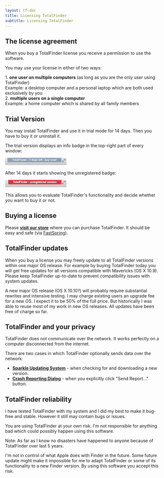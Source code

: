 ```yaml
---
layout: tf-doc
title: Licensing TotalFinder
subtitle: Licensing TotalFinder
---
```


## The license agreement

When you buy a TotalFinder license you receive a permission to use the software.

<div class="license-desk">
  <p>You may use your license in either of two ways:</p>
  <div class="choice">1. <strong>one user on multiple computers</strong> <span class="note">(as long as you are the only user using TotalFinder)</span></div>
  <div class="example">Example: a desktop computer and a personal laptop which are both used exclusively by you</div>
  <div class="choice">2. <strong>multiple users on a single computer</strong></div>
  <div class="example">Example: a home computer which is shared by all family members</div>
</div>

## Trial Version

You may install TotalFinder and use it in trial mode for 14 days. Then you have to buy it or uninstall it.

The trial version displays an info badge in the top-right part of every window:

<img src="/images/trial.png" class="doc-image add-shadow border-radius-top-right-only" style="width: 200px;">

After 14 days it starts showing the unregistered badge:

<img src="/images/unregistered.png" class="doc-image add-shadow border-radius-top-right-only" style="width: 200px;">

This allows you to evaluate TotalFinder's functionality and decide whether you want to buy it or not.

## Buying a license

Please **[visit our store](http://sites.fastspring.com/binaryage/product/store)** where you can purchase TotalFinder. It should be easy and safe (via [FastSpring](http://fastspring.com)).

## TotalFinder updates

When you buy a license you may freely update to all TotalFinder versions within one major OS release. 
For example by buying TotalFinder today you will get free updates for all versions compatible with Mavericks (OS X 10.9). Please keep TotalFinder up-to-date to prevent compatibility issues with system updates.

A new major OS release (OS X 10.10?) will probably require substantial rewrites and intensive testing. I may charge existing users an upgrade fee for a new OS. I expect it to be 50% of the full price. But historically I was able to reuse most of my work in new OS releases. All updates have been free of charge so far.

## TotalFinder and your privacy

TotalFinder does not communicate over the network. It works perfectly on a computer disconnected from the internet.

There are two cases in which TotalFinder optionally sends data over the network:

* **[Sparkle Updating System](http://sparkle.andymatuschak.org/)** - when checking for and downloading a new version.
* **[Crash Reporting Dialog](http://blog.binaryage.com/crash-reporting-in-binaryage)** - when you explicitly click "Send Report..." button.

## TotalFinder reliability

I have tested TotalFinder with my system and I did my best to make it bug-free and stable. However it still may contain bugs or issues.

<div class="license-desk exclamation">
You are using TotalFinder at your own risk. I'm not responsible for anything bad which could possibly happen using this software.
</div>

Note: As far as I know no disasters have happened to anyone because of TotalFinder over last 5 years.

<div class="license-desk exclamation">
I'm not in control of what Apple does with Finder in the future. Some future update might make it impossible for me to adapt TotalFinder or some of its functionality to a new Finder version. By using this software you accept this risk.
</div>